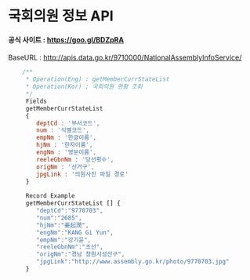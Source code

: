 # 국회의원 정보 API
#### 공식 사이트 : https://goo.gl/BDZpRA


BaseURL : http://apis.data.go.kr/9710000/NationalAssemblyInfoService/

```js
	/**
	 * Operation(Eng) : getMemberCurrStateList	 
	 * Operation(Kor) : 국회의원 현황 조회	 
	 */
	 Fields
	 getMemberCurrStateList
	 {
	 	deptCd : '부서코드',
	 	num : '식별코드',
	 	empNm : '한글이름',
	 	hjNm : '한자이름',
	 	engNm : '영문이름',
	 	reeleGbnNm : '당선횟수',
	 	origNm : '선거구',
		jpgLink : '의원사진 파일 경로'
	 }
	 
	 Record Example
	 getMemberCurrStateList [] {
	 	"deptCd":"9770703",
	 	"num":"2685",
	 	"hjNm":"姜起潤",
	 	"engNm":"KANG Gi Yun",
	 	"empNm":"강기윤",
	 	"reeleGbnNm":"초선",
	 	"origNm":"경남 창원시성산구",
	 	"jpgLink":"http://www.assembly.go.kr/photo/9770703.jpg"
	 }
	 
	
```
